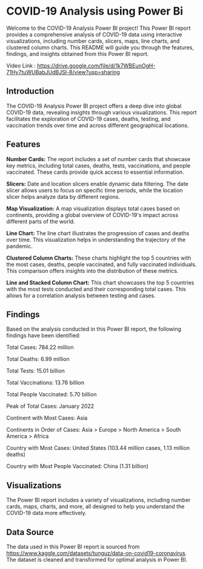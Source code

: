 # COVID-19 Analysis using Power Bi
Welcome to the COVID-19 Analysis Power BI project! This Power BI report provides a comprehensive analysis of COVID-19 data using interactive visualizations, including number cards, slicers, maps, line charts, and clustered column charts. This README will guide you through the features, findings, and insights obtained from this Power BI report.

Video Link : https://drive.google.com/file/d/1k7WBEunOgH-71Hy7tuWUBabJUdBJSl-8/view?usp=sharing

## Introduction
The COVID-19 Analysis Power BI project offers a deep dive into global COVID-19 data, revealing insights through various visualizations. This report facilitates the exploration of COVID-19 cases, deaths, testing, and vaccination trends over time and across different geographical locations.

## Features
**Number Cards:** The report includes a set of number cards that showcase key metrics, including total cases, deaths, tests, vaccinations, and people vaccinated. These cards provide quick access to essential information.

**Slicers:** Date and location slicers enable dynamic data filtering. The date slicer allows users to focus on specific time periods, while the location slicer helps analyze data by different regions.

**Map Visualization:** A map visualization displays total cases based on continents, providing a global overview of COVID-19's impact across different parts of the world.

**Line Chart:** The line chart illustrates the progression of cases and deaths over time. This visualization helps in understanding the trajectory of the pandemic.

**Clustered Column Charts:** These charts highlight the top 5 countries with the most cases, deaths, people vaccinated, and fully vaccinated individuals. This comparison offers insights into the distribution of these metrics.

**Line and Stacked Column Chart:** This chart showcases the top 5 countries with the most tests conducted and their corresponding total cases. This allows for a correlation analysis between testing and cases.

## Findings
Based on the analysis conducted in this Power BI report, the following findings have been identified:

Total Cases: 784.22 million

Total Deaths: 6.99 million

Total Tests: 15.01 billion

Total Vaccinations: 13.76 billion

Total People Vaccinated: 5.70 billion

Peak of Total Cases: January 2022

Continent with Most Cases: Asia

Continents in Order of Cases: Asia > Europe > North America > South America > Africa 

Country with Most Cases: United States (103.44 million cases, 1.13 million deaths)

Country with Most People Vaccinated: China (1.31 billion)

## Visualizations
The Power BI report includes a variety of visualizations, including number cards, maps, charts, and more, all designed to help you understand the COVID-19 data more effectively.

## Data Source
The data used in this Power BI report is sourced from https://www.kaggle.com/datasets/tunguz/data-on-covid19-coronavirus. The dataset is cleaned and transformed for optimal analysis in Power BI.

